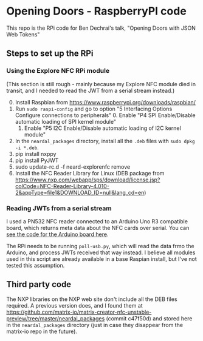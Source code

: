 # Opening Doors - RaspberryPI code

This repo is the RPi code for Ben Dechrai's talk, "Opening Doors with JSON Web Tokens"

## Steps to set up the RPi

### Using the Explore NFC RPi module

(This section is still rough - mainly because my Explore NFC module died in transit, and I needed to read the JWT from a serial stream instead.)

0. Install Raspbian from https://www.raspberrypi.org/downloads/raspbian/
1. Run `sudo raspi-config` and go to option "5 Interfacing Options  Configure connections to peripherals"
   0. Enable "P4 SPI         Enable/Disable automatic loading of SPI kernel module"
   1. Enable "P5 I2C         Enable/Disable automatic loading of I2C kernel module"
2. In the `neardal_packages` directory, install all the `.deb` files with `sudo dpkg -i *.deb`.
3. pip install nxppy
4. pip install PyJWT
5. sudo update-rc.d -f neard-explorenfc remove
6. Install the NFC Reader Library for Linux (DEB package from https://www.nxp.com/webapp/sps/download/license.jsp?colCode=NFC-Reader-Library-4.010-2&appType=file1&DOWNLOAD_ID=null&lang_cd=en)

### Reading JWTs from a serial stream

I used a PN532 NFC reader connected to an Arduino Uno R3 compatible board, which returns meta data about the NFC cards over serial. You can [see the code for the Arduino board here](https://github.com/bendechrai/opening-doors-arduino).

The RPi needs to be running `poll-usb.py`, which will read the data frmo the Arduino, and process JWTs received that way instead. I believe all modules used in this script are already available in a base Raspian install, but I've not tested this assumption.

## Third party code

The NXP libraries on the NXP web site don't include all the DEB files required. A previous version does, and I found them at https://github.com/matrix-io/matrix-creator-nfc-unstable-preview/tree/master/neardal_packages (commit c47f50d) and stored here in the `neardal_packages` directory (just in case they disappear from the matrix-io repo in the future).
